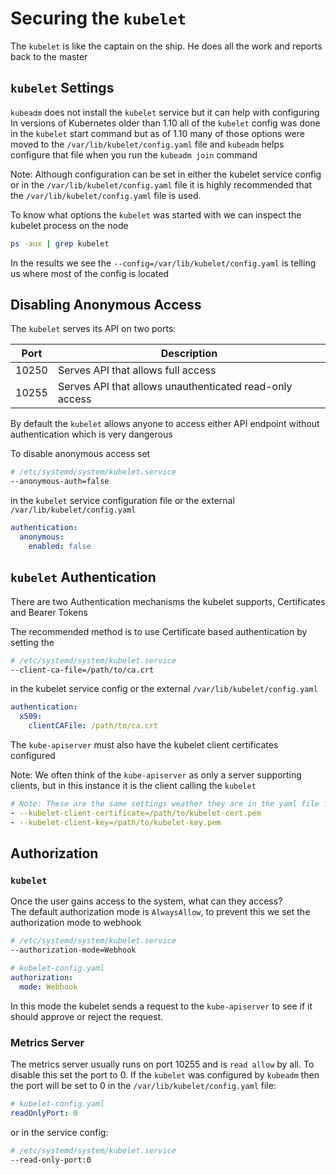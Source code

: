 # Securing the `kubelet`

The `kubelet` is like the captain on the ship.  He does all the work and reports back to the master

## `kubelet` Settings

`kubeadm` does not install the `kubelet` service but it can help with configuring    
In versions of Kubernetes older than 1.10 all of the `kubelet` config was done in the `kubelet` start command but as of 1.10 many of those options were moved to the `/var/lib/kubelet/config.yaml` file and `kubeadm` helps configure that file when you run the `kubeadm join` command

Note: Although configuration can be set in either the kubelet service config or in the `/var/lib/kubelet/config.yaml` file it is highly recommended that the `/var/lib/kubelet/config.yaml` file is used.

To know what options the `kubelet` was started with we can inspect the kubelet process on the node
```sh  
ps -aux | grep kubelet
```
In the results we see the `--config=/var/lib/kubelet/config.yaml` is telling us where most of the config is located  

## Disabling Anonymous Access
The `kubelet` serves its API on two ports:  

| Port    | Description |
| ------- | ----------- |
| 10250   | Serves API that allows full access |
| 10255   | Serves API that allows unauthenticated read-only access |

By default the `kubelet` allows anyone to access either API endpoint without authentication which is very dangerous  

To disable anonymous access set  
```sh
# /etc/systemd/system/kubelet.service
--anonymous-auth=false
```  
in the `kubelet` service configuration file or the external `/var/lib/kubelet/config.yaml`  
```yaml
authentication:
  anonymous:
    enabled: false
```

## `kubelet` Authentication

There are two Authentication mechanisms the kubelet supports, Certificates and Bearer Tokens  

The recommended method is to use Certificate based authentication by setting the
```sh
# /etc/systemd/system/kubelet.service
--client-ca-file=/path/to/ca.crt
```
 in the kubelet service config or the external `/var/lib/kubelet/config.yaml`
```yaml
authentication:
  x509:
    clientCAFile: /path/to/ca.crt
```

The `kube-apiserver` must also have the kubelet client certificates configured  

Note: We often think of the `kube-apiserver` as only a server supporting clients, but in this instance it is the client calling the `kubelet`  
```yaml
# Note: These are the same settings weather they are in the yaml file for a kubeadm based build or in the service config file at /etc/systemd/system/kube-apiserver.service for a service based build
- --kubelet-client-certificate=/path/to/kubelet-cert.pem
- --kubelet-client-key=/path/to/kubelet-key.pem
```

## Authorization

### `kubelet`

Once the user gains access to the system, what can they access?  
The default authorization mode is `AlwaysAllow`, to prevent this we set the authorization mode to webhook  
```sh
# /etc/systemd/system/kubelet.service
--authorization-mode=Webhook
```
```yaml
# kubelet-config.yaml
authorization:
  mode: Webhook
```
In this mode the kubelet sends a request to the `kube-apiserver` to see if it should approve or reject the request.

### Metrics Server

The metrics server usually runs on port 10255 and is `read allow` by all.  To disable this set the port to 0.  If the `kubelet` was configured by `kubeadm` then the port will be set to 0 in the `/var/lib/kubelet/config.yaml` file:  
```yaml
# kubelet-config.yaml
readOnlyPort: 0
```
or in the service config:  
```sh
# /etc/systemd/system/kubelet.service
--read-only-port:0
```